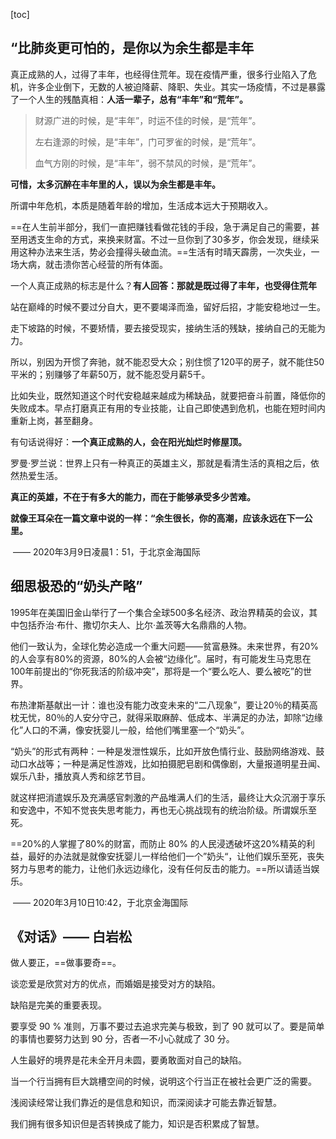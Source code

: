 [toc]

## “比肺炎更可怕的，是你以为余生都是丰年

真正成熟的人，过得了丰年，也经得住荒年。现在疫情严重，很多行业陷入了危机，许多企业倒下，无数的人被迫降薪、降职、失业。其实一场疫情，不过是暴露了一个人生的残酷真相：**人活一辈子，总有“丰年”和“荒年”。**

> 财源广进的时候，是“丰年”，时运不佳的时候，是“荒年”。
>
> 左右逢源的时候，是“丰年”，门可罗雀的时候，是“荒年”。
>
> 血气方刚的时候，是“丰年”，弱不禁风的时候，是“荒年”。

**可惜，太多沉醉在丰年里的人，误以为余生都是丰年。**

所谓中年危机，本质是随着年龄的增加，生活成本远大于预期收入。



==在人生前半部分，我们一直把赚钱看做花钱的手段，急于满足自己的需要，甚至用透支生命的方式，来换来财富。不过一旦你到了30多岁，你会发现，继续采用这种办法来生活，势必会撞得头破血流。==生活有时晴天霹雳，一次失业，一场大病，就击溃你苦心经营的所有体面。



一个人真正成熟的标志是什么？**有人回答：那就是既过得了丰年，也受得住荒年**

站在巅峰的时候不要过分自大，更不要竭泽而渔，留好后招，才能安稳地过一生。

走下坡路的时候，不要矫情，要去接受现实，接纳生活的残缺，接纳自己的无能为力。



所以，别因为开惯了奔驰，就不能忍受大众；别住惯了120平的房子，就不能住50平米的；别赚够了年薪50万，就不能忍受月薪5千。



比如失业，既然知道这个时代安稳越来越成为稀缺品，就要把奋斗前置，降低你的失败成本。早点打磨真正有用的专业技能，让自己即使遇到危机，也能在短时间内重新上岗，甚至翻身。

有句话说得好：**一个真正成熟的人，会在阳光灿烂时修屋顶。**



罗曼·罗兰说：世界上只有一种真正的英雄主义，那就是看清生活的真相之后，依然热爱生活。

**真正的英雄，不在于有多大的能力，而在于能够承受多少苦难。**

**就像王耳朵在一篇文章中说的一样：“余生很长，你的高潮，应该永远在下一公里。**



​                                                           —— 2020年3月9日凌晨1：51，于北京金海国际

## 细思极恐的“奶头产略”

1995年在美国旧金山举行了一个集合全球500多名经济、政治界精英的会议，其中包括乔治·布什、撒切尔夫人、比尔·盖茨等大名鼎鼎的人物。

 他们一致认为，全球化势必造成一个重大问题——贫富悬殊。未来世界，有20%的人会享有80%的资源，80%的人会被“边缘化”。届时，有可能发生马克思在100年前提出的“你死我活的阶级冲突”，那将是一个“要么吃人、要么被吃”的世界。

 布热津斯基献出一计：谁也没有能力改变未来的“二八现象”，要让20％的精英高枕无忧，80％的人安分守己，就得采取麻醉、低成本、半满足的办法，卸除“边缘化”人口的不满，像安抚婴儿一般，给他们嘴里塞一个“奶头”。

 “奶头”的形式有两种：一种是发泄性娱乐，比如开放色情行业、鼓励网络游戏、鼓动口水战等；一种是满足性游戏，比如拍摄肥皂剧和偶像剧，大量报道明星丑闻、娱乐八卦，播放真人秀和综艺节目。

 就这样把消遣娱乐及充满感官刺激的产品堆满人们的生活，最终让大众沉溺于享乐和安逸中，不知不觉丧失思考能力，再也无心挑战现有的统治阶级。所谓娱乐至死。



==20%的人掌握了80%的财富，而防止 80% 的人民浸透破坏这20%精英的利益，最好的办法就是就像安抚婴儿一样给他们一个”奶头“，让他们娱乐至死，丧失努力与思考的能力，让他们永远边缘化，没有任何反击的能力。==所以请适当娱乐。

​                                                         —— 2020年3月10日10:42，于北京金海国际																			

## 《对话》—— 白岩松

做人要正，==做事要奇==。

谈恋爱是欣赏对方的优点，而婚姻是接受对方的缺陷。

缺陷是完美的重要表现。

要享受 90 % 准则，万事不要过去追求完美与极致，到了 90 就可以了。要是简单的事情也要努力达到 90 分，否者一不小心就成了 30 分。

人生最好的境界是花未全开月未圆，要勇敢面对自己的缺陷。

当一个行当拥有巨大跳槽空间的时候，说明这个行当正在被社会更广泛的需要。

浅阅读经常让我们靠近的是信息和知识，而深阅读才可能去靠近智慧。 

我们拥有很多知识但是否转换成了能力，知识是否积累成了智慧。 